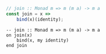 ```javascript
// join :: Monad m => m (m a) -> m a
const join = x =>
    bind(x)(identity);
```


```applescript
-- join :: Monad m => m (m a) -> m a
on join(x)
    bind(x, my identity)
end join
```